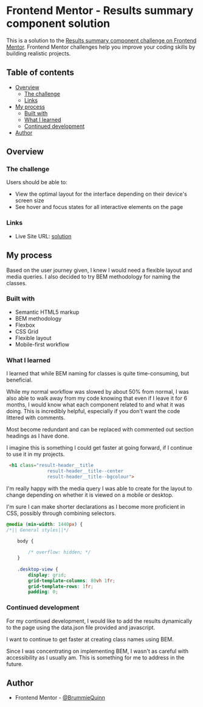 # Frontend Mentor - Results summary component solution

This is a solution to the [Results summary component challenge on Frontend Mentor](https://www.frontendmentor.io/challenges/results-summary-component-CE_K6s0maV). Frontend Mentor challenges help you improve your coding skills by building realistic projects. 

## Table of contents

- [Overview](#overview)
  - [The challenge](#the-challenge)
  - [Links](#links)
- [My process](#my-process)
  - [Built with](#built-with)
  - [What I learned](#what-i-learned)
  - [Continued development](#continued-development)
- [Author](#author)



## Overview

### The challenge

Users should be able to:

- View the optimal layout for the interface depending on their device's screen size
- See hover and focus states for all interactive elements on the page


### Links

- Live Site URL: [solution](https://results-summary-component-solution.netlify.app/)

## My process
Based on the user journey given, I knew I would need a flexible layout and media queries.
I also decided to try BEM methodology for naming the classes.

### Built with
- Semantic HTML5 markup
- BEM methodology
- Flexbox
- CSS Grid
- Flexible layout
- Mobile-first workflow


### What I learned
I learned that while BEM naming for classes is quite time-consuming, but beneficial. 

While my normal workflow was slowed by about 50% from normal, I was also able to walk away from my code knowing that even if I leave it for 6 months, I would know what each component related to and what it was doing.
This is incredibly helpful, especially if you don't want the code littered with comments.

Most become redundant and can be replaced with commented out section headings as I have done. 

I imagine this is something I could get faster at going forward, if I continue to use it in my projects.

```html
 <h1 class="result-header__title
               result-header__title--center
               result-header__title--bgcolour">


```
I'm really happy with the media query I was able to create for the layout to change depending on whether it is viewed on a mobile or desktop.

I'm sure I can make shorter declarations as I become more proficient in CSS, possibly through combining selectors.

```css
@media (min-width: 1440px) {
/*|| General styles||*/

    body {
    
        /* overflow: hidden; */
    }
    
    .desktop-view {
        display: grid;
        grid-template-columns: 80vh 1fr;
        grid-template-rows: 1fr;
        padding: 0; 
```

### Continued development

For my continued development, I would like to add the results dynamically to the page using the data.json file provided and javascript.

I want to continue to get faster at creating class names using BEM.

Since I was concentrating on implementing BEM, I wasn't as careful with accessibility as I usually am.
This is something for me to address in the future.


## Author

- Frontend Mentor - [@BrummieQuinn](https://www.frontendmentor.io/profile/BrummieQuinn)


